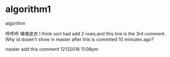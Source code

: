# algorithm1
algorithm



呼呼呼
噢噢皮衣
I think sort had add 2 rows,and this line is the 3rd comment.
Why id dosen't show in master after this is commited 10 miniutes ago?

master add this comment 12132018 11:08pm

